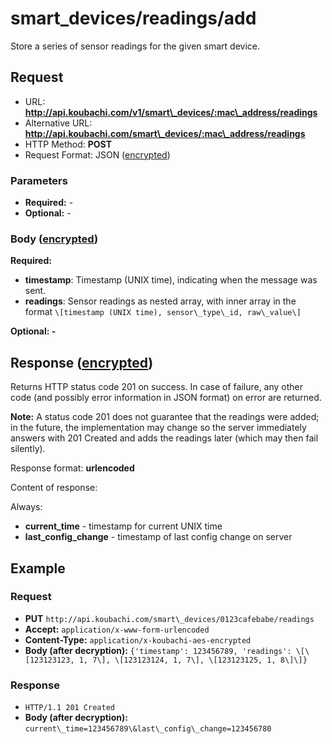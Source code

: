 # smart\_devices/readings/add

Store a series of sensor readings for the given smart device.

## Request

  - URL: **http://api.koubachi.com/v1/smart\_devices/:mac\_address/readings**
  - Alternative
    URL: **http://api.koubachi.com/smart\_devices/:mac\_address/readings**
  - HTTP Method: **POST**
  - Request Format: JSON ([encrypted](encryption.md))

### Parameters

  - **Required:** -
  - **Optional:** -

### Body ([encrypted](encryption.md))

**Required:**

  - **timestamp**: Timestamp (UNIX time), indicating when the message
    was sent.
  - **readings**: Sensor readings as nested array, with inner array in
    the format `\[timestamp (UNIX time), sensor\_type\_id, raw\_value\]`

**Optional: -**

## Response ([encrypted](encryption.md))

Returns HTTP status code 201 on success. In case of failure, any other
code (and possibly error information in JSON format) on error are
returned.

**Note:** A status code 201 does not guarantee that the readings were
added; in the future, the implementation may change so the server
immediately answers with 201 Created and adds the readings later (which
may then fail silently).

Response format: **urlencoded**

Content of response:

Always:

  - **current\_time** - timestamp for current UNIX time
  - **last\_config\_change** - timestamp of last config change on server

## Example

### Request

  - **PUT**
    `http://api.koubachi.com/smart\_devices/0123cafebabe/readings`
  - **Accept:** `application/x-www-form-urlencoded`
  - **Content-Type:** `application/x-koubachi-aes-encrypted`
  - **Body (after decryption):**
    `{'timestamp': 123456789, 'readings': \[\[123123123, 1, 7\], \[123123124, 1, 7\], \[123123125, 1, 8\]\]}`

### Response

  - `HTTP/1.1 201 Created`
  - **Body (after decryption):**
    `current\_time=123456789\&last\_config\_change=123456780`

